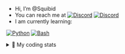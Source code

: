 - Hi, I’m @Squibid
- You can reach me at <a href="https://discord.com"><img src="https://img.shields.io/badge/Squibid4756-404eed?style=flat&logo=discord&logoColor=white" alt="Discord" /></a> <a href="https://revolt.chat"><img src="https://img.shields.io/badge/@Squibid-ff4654?style=flat&logo=revolt.chat&logoColor=white" alt="Discord" /></a>
- I am currently learning:

<a href="https://www.python.org/"><img src="https://img.shields.io/badge/Python-37709f?style=for-the-badge&logo=python&logoColor=white" alt="Python" /></a> <a href="https://www.gnu.org/software/bash/"><img src="https://img.shields.io/badge/Bash-3D4648?style=for-the-badge&logo=gnu-bash&logoColor=white" alt="Bash" /></a>

<details><summary> 👾 My coding stats</summary><br />

![top langs dark](https://github-readme-stats.vercel.app/api/top-langs/?username=squibid&theme=dark&count_private=true&layout=compact&hide=css,html#gh-dark-mode-only)
  
</details>
